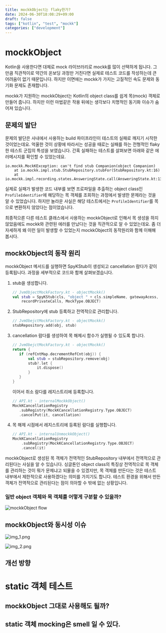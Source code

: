 ```yaml
---
title: mockkObject는 flaky한가?
date: 2024-06-30T18:08:29+09:00
draft: false
tags: ["kotlin", "test", "mockk"]
categories: ["development"]
---
```


# mockkObject

Kotlin을 사용한다면 대체로 mock 라이브러리로 mockk를 많이 선택하게 됩니다.
그만큼 직관적이로 약간의 온보딩 과정만 거친다면 실제로 테스트 코드를 작성하는데 큰 어려움이 없기 때문입니다.
하지만 이면에는 mockk가 가지는 고질적인 속도 문제와 동기화 문제도 존재합니다.

mockk가 지원하는 mockkObject는 Kotlin의 object class를 쉽게 목(mock) 객체로 만들어 줍니다.
하지만 이런 마법같은 작용 뒤에는 생각보다 치명적인 동기화 이슈가 숨어져 있습니다.

## 문제의 발단
문제의 발단은 사내에서 사용하는 build 파이프라인이 테스트의 실패로 깨지기 시작한 것이었는데요.
억울한 것이 상황에 따라서는 성공을 때로는 실패를 하는 전형적인 flaky한 테스트 군집의 특성을 보였습니다.
간혹 실패하는 테스트를 살펴보면 아래와 같은 에러메시지를 확인할 수 있었는데요.

```
io.mockk.MockKException: can't find stub Companion(object Companion)
    at io.mockk.impl.stub.StubRepository.stubFor(StubRepository.kt:16)
    at io.mockk.impl.recording.states.AnsweringState.call(AnsweringState.kt:13)
```

실제로 실패가 발생한 코드 내부를 보면 프로파일을 추출하는 object class인 `ProfileIdentifier`에 해당하는 목 객체를 조회하는 과정에서 발생한 문제라는 것을 알 수 있었습니다.
하지만 놀라운 사실은 해당 테스트에서는 `ProfileIdentifier`를 목으로 변환하지 않았다는 점이었습니다.

최종적으론 다른 테스트 클래스에서 사용하는 mockkObject로 인해서 목 생성을 하지 않았음에도 mockk와 관련된 에러를 만났다는 것을 직관적으로 알 수 있었는데요.
좀 더 자세하게 왜 이런 일이 발생할 수 있었는지 mockkObject의 동작원리와 함께 이해해 봅시다.

## mockkObject의 동작 원리

mockkObject 메서드를 실행하면 SpyKStub이 생성되고 cancellation 람다가 같이 등록됩니다.
과정을 세부적으로 코드와 함께 살펴보겠습니다.

1. stub을 생성합니다.
    ```Kotlin
   // JvmObjectMockFactory.kt - objectMockk() 
   val stub = SpyKStub(cls, "object " + cls.simpleName, gatewayAcess, 
        recordPrivateCalls, MockType.OBJECT)
    ```
2. StubRepository에 stub 등록하고 전역적으로 관리합니다.
    ```Kotlin
   // JvmObejctMockFactory.kt - objectMockk()
   stubRepository.add(obj, stub)
   ```
3. cancellation 람다를 생성하여 목 해제시 함수가 실행될 수 있도록 합니다.
    ```Kotlin
   // JvmObejctMockFactory.kt - objectMockk()
   return {
       if (refCntMap.decrementRefCnt(obj)) {
           val stub = stubRepository.remove(obj)
           stub?.let {
               it.dispose()
           }
       }
   }
   ```
   이어서 취소 람다를 레지스트리에 등록합니다.
    ```Kotlin
   // API.kt - internalMockkObject()
   MockKCancellationRegistry
       .subRegistry(MockKCancellationRegistry.Type.OBJECT)
       .cancelPut(it, cancellation)
   ```
4. 목 해제 시점에서 레지스트리에 등록된 람다를 실행합니다.
   ```Kotlin
   // API.kt - internalUnmockkObject()
   MockKCancellationRegistry
       .subRegistry(MockKCancellationRegistry.Type.OBJECT)
       .cancel(it)
    ```
   
mockkObject로 생성된 목 객체가 전역적인 StubRepository 내부에서 전역적으로 관리된다는 사실을 알 수 있습니다.
싱글톤인 object class의 특징상 전역적으로 목 객체를 관리하는 것이 뭐가 문제냐고 되물을 수 있겠지만, 
목 객체를 만든다는 것은 테스트 내부에서 제한적으로 사용하겠다는 의미를 가지기도 합니다.
테스트 환경을 위해서 만든 객체가 전역적으로 관리된다는 점이 의아할 수 밖에 없는 상황입니다.

### 일반 object 객체와 목 객체를 어떻게 구분할 수 있을까?

![mockkObject flow](mockkObject_flow.png "40rem")

## mockkObject와 동시성 이슈

![img_1.png](critical1.png)

![img_2.png](critical2.png)

## 개선 방향

# static 객체 테스트

## mockkObject 그대로 사용해도 될까?

## static 객체 mocking은 smell 일 수 있다.
